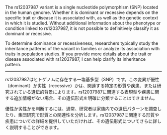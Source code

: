 The rs12037987 variant is a single nucleotide polymorphism (SNP) located in the human genome. Whether it is dominant or recessive depends on the specific trait or disease it is associated with, as well as the genetic context in which it is studied. Without additional information about the phenotype or condition linked to rs12037987, it is not possible to definitively classify it as dominant or recessive. 

To determine dominance or recessiveness, researchers typically study the inheritance patterns of the variant in families or analyze its association with traits in population studies. If you provide more details about the trait or disease associated with rs12037987, I can help clarify its inheritance pattern.

---

rs12037987はヒトゲノムに存在する一塩基多型（SNP）です。この変異が優性（dominant）か劣性（recessive）かは、関連する特定の形質や疾患、または研究されている遺伝的背景によります。rs12037987に関連する表現型や疾患に関する追加情報がない場合、その遺伝形式を明確に分類することはできません。

優性か劣性かを判断するには、通常、研究者は家族内での遺伝パターンを調査したり、集団研究で形質との関連性を分析します。rs12037987に関連する形質や疾患についての詳細を提供していただければ、その遺伝形式についてさらに詳しく説明することができます。